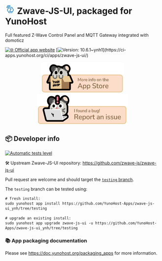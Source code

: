 <!--
N.B.: This README was automatically generated by <https://github.com/YunoHost/apps_tools/blob/main/readme_generator>
It shall NOT be edited by hand.
-->

<h1>
  <img src="https://raw.githubusercontent.com/YunoHost/apps/main/logos/zwave-js-ui.png" width="32px" alt="Logo of Zwave-JS-UI">
  Zwave-JS-UI, packaged for YunoHost
</h1>

Full featured Z-Wave Control Panel and MQTT Gateway integrated with domoticz

[![🌐 Official app website](https://img.shields.io/badge/Official_app_website-darkgreen?style=for-the-badge)](https://zwave-js.github.io/zwave-js-ui/#/)
[![Version: 10.6.1~ynh1](https://img.shields.io/badge/Version-10.6.1~ynh1-rgba(0,150,0,1)?style=for-the-badge)](https://ci-apps.yunohost.org/ci/apps/zwave-js-ui/)

<div align="center">
<a href="https://apps.yunohost.org/app/zwave-js-ui"><img height="100px" src="https://github.com/YunoHost/yunohost-artwork/raw/refs/heads/main/badges/neopossum-badges/badge_more_info_on_the_appstore.svg"/></a>
<a href="https://github.com/YunoHost-Apps/zwave-js-ui_ynh/issues"><img height="100px" src="https://github.com/YunoHost/yunohost-artwork/raw/refs/heads/main/badges/neopossum-badges/badge_report_an_issue.svg"/></a>
</div>

## 📦 Developer info

[![Automatic tests level](https://apps.yunohost.org/badge/cilevel/zwave-js-ui)](https://ci-apps.yunohost.org/ci/apps/zwave-js-ui/)

🛠️ Upstream Zwave-JS-UI repository: <https://github.com/zwave-js/zwave-js-ui>

Pull request are welcome and should target the [`testing` branch](https://github.com/YunoHost-Apps/zwave-js-ui_ynh/tree/testing).

The `testing` branch can be tested using:
```
# fresh install:
sudo yunohost app install https://github.com/YunoHost-Apps/zwave-js-ui_ynh/tree/testing

# upgrade an existing install:
sudo yunohost app upgrade zwave-js-ui -u https://github.com/YunoHost-Apps/zwave-js-ui_ynh/tree/testing
```

### 📚 App packaging documentation

Please see <https://doc.yunohost.org/packaging_apps> for more information.